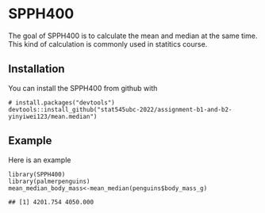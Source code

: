 # SPPH400

The goal of SPPH400 is to calculate the mean and median at the same
time. This kind of calculation is commonly used in statitics course.

## Installation

You can install the SPPH400 from github with

    # install.packages("devtools")
    devtools::install_github("stat545ubc-2022/assignment-b1-and-b2-yinyiwei123/mean.median")

## Example

Here is an example

    library(SPPH400)
    library(palmerpenguins)
    mean_median_body_mass<-mean_median(penguins$body_mass_g)

    ## [1] 4201.754 4050.000
